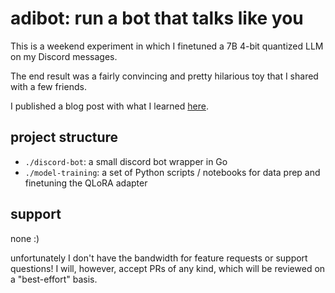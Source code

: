 # adibot: run a bot that talks like you

This is a weekend experiment in which I finetuned a 7B 4-bit quantized LLM on my Discord messages.

The end result was a fairly convincing and pretty hilarious toy that I shared with a few friends.

I published a blog post with what I learned [here](https://adibytes.dev/writing/training-a-bot-on-myself/).

## project structure

- `./discord-bot`: a small discord bot wrapper in Go
- `./model-training`: a set of Python scripts / notebooks for data prep and finetuning the QLoRA adapter

## support

none :)

unfortunately I don't have the bandwidth for feature requests or support questions!
I will, however, accept PRs of any kind, which will be reviewed on a "best-effort" basis.
